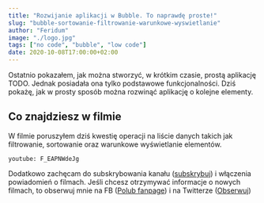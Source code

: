 ```yaml
---
title: "Rozwijanie aplikacji w Bubble. To naprawdę proste!"
slug: "bubble-sortowanie-filtrowanie-warunkowe-wyswietlanie"
author: "Feridum"
image: "./logo.jpg"
tags: ["no code", "bubble", "low code"]
date: 2020-10-08T17:00:00+02:00
---
```


Ostatnio pokazałem, jak można stworzyć, w krótkim czasie, prostą aplikację TODO. Jednak posiadała ona tylko podstawowe funkcjonalności. Dziś pokażę, jak w prosty sposób można rozwinąć aplikację o kolejne elementy.

<!--more-->

## Co znajdziesz w filmie

W filmie poruszyłem dziś kwestię operacji na liście danych takich jak filtrowanie, sortowanie oraz warunkowe wyświetlanie elementów.

`youtube: F_EAPNWdeJg`

Dodatkowo zachęcam do subskrybowania kanału ([subskrybuj](https://www.youtube.com/channel/UCooPcxqwzgbQUpnh4FAoZpw?sub_confirmation=1)) i włączenia powiadomień o filmach. Jeśli chcesz otrzymywać informacje o nowych filmach, to obserwuj mnie na FB ([Polub fanpage](https://www.facebook.com/fsgeekk)) i na Twitterze ([Obserwuj](https://twitter.com/fsgeek_pl))
